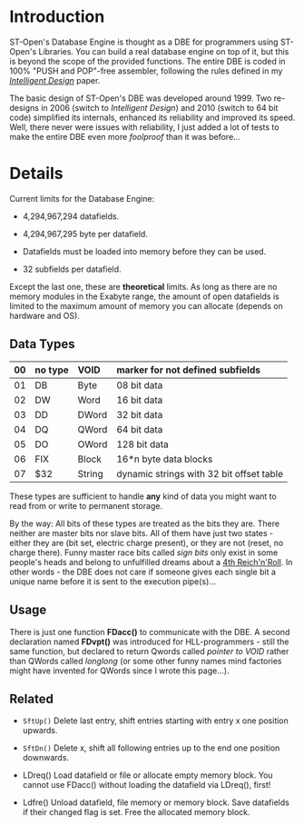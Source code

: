 # Introduction #

ST-Open's Database Engine is thought as a DBE for programmers using ST-Open's Libraries. You can build a real database engine on top of it, but this is beyond the scope of the provided functions. The entire DBE is coded in 100% "PUSH and POP"-free assembler, following the rules defined in my _[Intelligent Design](http://st-intelligentdesign.blogspot.com/2010/04/rules.html)_ paper.

The basic design of ST-Open's DBE was developed around 1999. Two re-designs in 2006 (switch to _Intelligent Design_) and 2010 (switch to 64 bit code) simplified its internals, enhanced its reliability and improved its speed. Well, there never were issues with reliability, I just added a lot of tests to make the entire DBE even more _foolproof_ than it was before...


# Details #

Current limits for the Database Engine:

  * 4,294,967,294 datafields.

  * 4,294,967,295 byte per datafield.

  * Datafields must be loaded into memory before they can be used.

  * 32 subfields per datafield.

Except the last one, these are **theoretical** limits. As long as there are no memory modules in the Exabyte range, the amount of open datafields is limited to
the maximum amount of memory you can allocate (depends on hardware and OS).

## Data Types ##

|00|no type|VOID|marker for not defined subfields|
|:-|:------|:---|:-------------------------------|
|01|DB     |Byte|08 bit data                     |
|02|DW     |Word|16 bit data                     |
|03|DD     |DWord|32 bit data                     |
|04|DQ     |QWord|64 bit data                     |
|05|DO     |OWord|128 bit data                    |
|06|FIX    |Block|16\*n byte data blocks          |
|07|$32    |String|dynamic strings with 32 bit offset table|

These types are sufficient to handle **any** kind of data you might want to read from or write to permanent storage.

By the way: All bits of these types are treated as the bits they are. There neither are master bits nor slave bits. All of them have just two states - either they are (bit set, electric charge present), or they are not (reset, no charge there). Funny master race bits called _sign bits_ only exist in some people's heads and belong to unfulfilled dreams about a [4th Reich'n'Roll](http://www.youtube.com/watch?v=AGr97SCvxp4).
In other words - the DBE does not care if someone gives each single bit a unique name before it is sent to the execution pipe(s)...


## Usage ##

There is just one function **FDacc()** to communicate with the DBE. A second declaration named **FDvpt()** was introduced for HLL-programmers - still the same function, but declared to return Qwords called _pointer to VOID_ rather than QWords called _longlong_ (or some other funny names mind factories might have invented for QWords since I wrote this page...).


## Related ##

  * `SftUp()` Delete last entry, shift entries starting with entry x one position upwards.

  * `SftDn()` Delete x, shift all following entries up to the end one position downwards.

  * LDreq() Load datafield or file or allocate empty memory block. You cannot use FDacc() without loading the datafield via LDreq(), first!

  * Ldfre() Unload datafield, file memory or memory block. Save datafields if their changed flag is set. Free the allocated memory block.